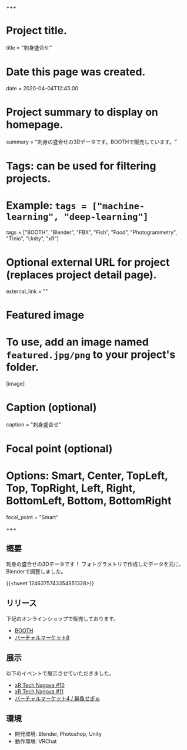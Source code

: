 +++
# Project title.
title = "刺身盛合せ"

# Date this page was created.
date = 2020-04-04T12:45:00

# Project summary to display on homepage.
summary = "刺身の盛合せの3Dデータです。BOOTHで販売しています。"

# Tags: can be used for filtering projects.
# Example: `tags = ["machine-learning", "deep-learning"]`
tags = ["BOOTH", "Blender", "FBX", "Fish", "Food", "Photogrammetry", "Trnio", "Unity", "xR"]

# Optional external URL for project (replaces project detail page).
external_link = ""

# Featured image
# To use, add an image named `featured.jpg/png` to your project's folder. 
[image]
  # Caption (optional)
  caption = "刺身盛合せ"

  # Focal point (optional)
  # Options: Smart, Center, TopLeft, Top, TopRight, Left, Right, BottomLeft, Bottom, BottomRight
  focal_point = "Smart"

+++



## 概要

刺身の盛合せの3Dデータです！
フォトグラメトリで作成したデータを元に、Blenderで調整しました。

{{<tweet 1246375743354851328>}}



## リリース
下記のオンラインショップで販売しております。

- [BOOTH](https://booth.pm/ja/items/1947294)
- [バーチャルマーケットβ](https://www.v-market.work/ec/items/789/detail/)



## 展示

以下のイベントで展示させていただきました。

- [xR Tech Nagoya #10](https://vrm-nagoya.connpass.com/event/167144/)
- [xR Tech Nagoya #11](https://vrm-nagoya.connpass.com/event/170700/)
- [バーチャルマーケット4 / 鮮魚せぎゅ](https://www.v-market.work/v4/catalog/circle/932)



## 環境

- 開発環境: Blender, Photoshop, Unity
- 動作環境: VRChat


